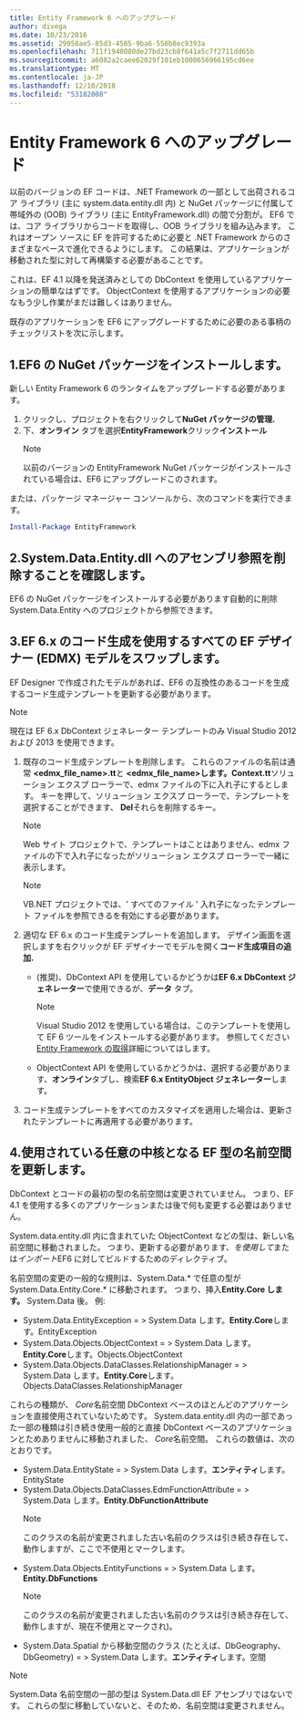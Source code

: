 ```yaml
---
title: Entity Framework 6 へのアップグレード
author: divega
ms.date: 10/23/2016
ms.assetid: 29958ae5-85d3-4585-9ba6-550b8ec9393a
ms.openlocfilehash: 711f1940080de27bd23cb8f641a5c7f2711dd65b
ms.sourcegitcommit: a6082a2caee62029f101eb1000656966195cd6ee
ms.translationtype: MT
ms.contentlocale: ja-JP
ms.lasthandoff: 12/10/2018
ms.locfileid: "53182008"
---
```

# <a name="upgrading-to-entity-framework-6"></a>Entity Framework 6 へのアップグレード

以前のバージョンの EF コードは、.NET Framework の一部として出荷されるコア ライブラリ (主に system.data.entity.dll 内) と NuGet パッケージに付属して帯域外の (OOB) ライブラリ (主に EntityFramework.dll) の間で分割が。 EF6 では、コア ライブラリからコードを取得し、OOB ライブラリを組み込みます。 これはオープン ソースに EF を許可するために必要と .NET Framework からのさまざまなペースで進化できるようにします。 この結果は、アプリケーションが移動された型に対して再構築する必要があることです。

これは、EF 4.1 以降を発送済みとしての DbContext を使用しているアプリケーションの簡単なはずです。 ObjectContext を使用するアプリケーションの必要なもう少し作業がまだは難しくはありません。

既存のアプリケーションを EF6 にアップグレードするために必要のある事柄のチェックリストを次に示します。

## <a name="1-install-the-ef6-nuget-package"></a>1.EF6 の NuGet パッケージをインストールします。

新しい Entity Framework 6 のランタイムをアップグレードする必要があります。

1. クリックし、プロジェクトを右クリックして**NuGet パッケージの管理.**  
2. 下、**オンライン** タブを選択**EntityFramework**クリック**インストール**  
   > [!NOTE]
   > 以前のバージョンの EntityFramework NuGet パッケージがインストールされている場合は、EF6 にアップグレードこのされます。

または、パッケージ マネージャー コンソールから、次のコマンドを実行できます。

``` powershell
Install-Package EntityFramework
```

## <a name="2-ensure-that-assembly-references-to-systemdataentitydll-are-removed"></a>2.System.Data.Entity.dll へのアセンブリ参照を削除することを確認します。

EF6 の NuGet パッケージをインストールする必要があります自動的に削除 System.Data.Entity へのプロジェクトから参照できます。

## <a name="3-swap-any-ef-designer-edmx-models-to-use-ef-6x-code-generation"></a>3.EF 6.x のコード生成を使用するすべての EF デザイナー (EDMX) モデルをスワップします。

EF Designer で作成されたモデルがあれば、EF6 の互換性のあるコードを生成するコード生成テンプレートを更新する必要があります。

> [!NOTE]
> 現在は EF 6.x DbContext ジェネレーター テンプレートのみ Visual Studio 2012 および 2013 を使用できます。

1. 既存のコード生成テンプレートを削除します。 これらのファイルの名前は通常 **\<edmx_file_name\>.tt**と **\<edmx_file_name\>します。Context.tt**ソリューション エクスプ ローラーで、edmx ファイルの下に入れ子にするとします。 キーを押して、ソリューション エクスプ ローラーで、テンプレートを選択することができます、 **Del**それらを削除するキー。  
   > [!NOTE]
   > Web サイト プロジェクトで、テンプレートはことはありません、edmx ファイルの下で入れ子になったがソリューション エクスプ ローラーで一緒に表示します。  

   > [!NOTE]
   > VB.NET プロジェクトでは、' すべてのファイル ' 入れ子になったテンプレート ファイルを参照できるを有効にする必要があります。
2. 適切な EF 6.x のコード生成テンプレートを追加します。 デザイン画面を選択しますを右クリックが EF デザイナーでモデルを開く**コード生成項目の追加.**
    - (推奨)、DbContext API を使用しているかどうかは**EF 6.x DbContext ジェネレーター**で使用できるが、**データ** タブ。  
      > [!NOTE]
      > Visual Studio 2012 を使用している場合は、このテンプレートを使用して EF 6 ツールをインストールする必要があります。 参照してください[Entity Framework の取得](~/ef6/fundamentals/install.md)詳細についてはします。  

    - ObjectContext API を使用しているかどうかは、選択する必要があります、**オンライン**タブし、検索**EF 6.x EntityObject ジェネレーター**します。  
3. コード生成テンプレートをすべてのカスタマイズを適用した場合は、更新されたテンプレートに再適用する必要があります。

## <a name="4-update-namespaces-for-any-core-ef-types-being-used"></a>4.使用されている任意の中核となる EF 型の名前空間を更新します。

DbContext とコードの最初の型の名前空間は変更されていません。 つまり、EF 4.1 を使用する多くのアプリケーションまたは後で何も変更する必要はありません。

System.data.entity.dll 内に含まれていた ObjectContext などの型は、新しい名前空間に移動されました。 つまり、更新する必要があります、*を使用して*または*インポート*EF6 に対してビルドするためのディレクティブ。

名前空間の変更の一般的な規則は、System.Data.* で任意の型が System.Data.Entity.Core.* に移動されます。 つまり、挿入**Entity.Core します。** System.Data 後。 例:

- System.Data.EntityException = > System.Data します。**Entity.Core**します。EntityException  
- System.Data.Objects.ObjectContext = > System.Data します。**Entity.Core**します。Objects.ObjectContext  
- System.Data.Objects.DataClasses.RelationshipManager = > System.Data します。**Entity.Core**します。Objects.DataClasses.RelationshipManager  

これらの種類が、 *Core*名前空間 DbContext ベースのほとんどのアプリケーションを直接使用されていないためです。 System.data.entity.dll 内の一部であった一部の種類は引き続き使用一般的と直接 DbContext ベースのアプリケーションとためありませんに移動されました、 *Core*名前空間。 これらの数値は、次のとおりです。

- System.Data.EntityState = > System.Data します。**エンティティ**します。EntityState  
- System.Data.Objects.DataClasses.EdmFunctionAttribute = > System.Data します。**Entity.DbFunctionAttribute**  
  > [!NOTE]
  > このクラスの名前が変更されました古い名前のクラスは引き続き存在して、動作しますが、ここで不使用とマークします。  
- System.Data.Objects.EntityFunctions = > System.Data します。**Entity.DbFunctions**  
  > [!NOTE]
  > このクラスの名前が変更されました古い名前のクラスは引き続き存在して、動作しますが、現在不使用とマークされ)。  
- System.Data.Spatial から移動空間のクラス (たとえば、DbGeography、DbGeometry) = > System.Data します。**エンティティ**します。空間

> [!NOTE]
> System.Data 名前空間の一部の型は System.Data.dll EF アセンブリではないです。 これらの型に移動していないと、そのため、名前空間は変更されません。
